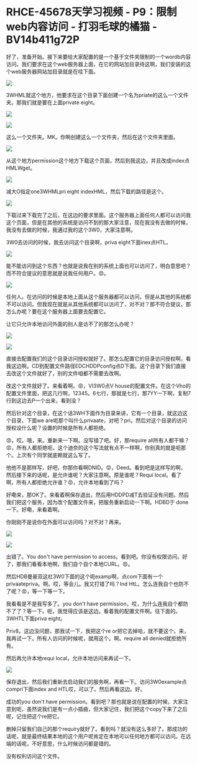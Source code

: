 # RHCE-45678天学习视频 - P9：限制web内容访问 - 打羽毛球的橘猫 - BV14b411g72P

好了，准备开始。接下来要给大家配置的是一个基于文件夹限制的一个wordb内容访问。我们要求在这个web服务器上面，在它的网站加目录待这啊，我们安装的这个web服务器网站加目录就是在哇下面。



![](img/4fd8d6ddd03ab88794ce93aad5e89723_1.png)

3WHML就这个地方，他要求在这个目录下面创建一个名为priate的这么一个文件夹。那我们就是要在上面private eight。



![](img/4fd8d6ddd03ab88794ce93aad5e89723_3.png)

![](img/4fd8d6ddd03ab88794ce93aad5e89723_4.png)

这么一个文件夹。MK。你啊创建这么一个文件夹，然后在这个文件夹里面。

![](img/4fd8d6ddd03ab88794ce93aad5e89723_6.png)

从这个地方permission这个地方下载这个页面，然后到我这边，并且改成index点HMLWget。



![](img/4fd8d6ddd03ab88794ce93aad5e89723_8.png)

减大O指定one3WHMLpri eight indexHML，然后下载的路径是这个。

![](img/4fd8d6ddd03ab88794ce93aad5e89723_10.png)

下载过来下载完了之后，在这边的要求里面。这个服务器上面任何人都可以访问我这个页面，但是在其他的系统是访问不到的那大家注意，现在我没有去做的时候，我没有去做的时候，我通过我的这个3W0，大家注意啊。

3W0去访问的时候，我去访问这个目录啊，priva eight下面inex点HTL。

![](img/4fd8d6ddd03ab88794ce93aad5e89723_12.png)

能不能访问到这个东西？也就是说我在别的系统上面也可以访问了，明白意思吧？而不符合提议的意思就是说我任何用户。😡。



![](img/4fd8d6ddd03ab88794ce93aad5e89723_14.png)

任何人。在访问的时候是本地上面从这个服务器都可以访问，但是从其他的系统都不可以访问。但我现在就是从其他系统都可以访问了，对不对？那不符合提议，那怎么办呢？要在这个服务器上面要去配置它。

让它只允许本地访问外面的别人是访不了的那怎么办呢？

![](img/4fd8d6ddd03ab88794ce93aad5e89723_16.png)

![](img/4fd8d6ddd03ab88794ce93aad5e89723_17.png)

直接去配置我们的这个目录访问授权就好了。那怎么配置它的目录访问授权啊，看我这边啊。CD到配置文件路径EDCHDDPconfig点D下面。这个目录下我们直接去改这个文件就好了，别的文件咱都不需要去改啊。

改这个文件就好了。来看着啊。😡，VI3W0点V house的配置文件。在这个Vho的配置文件里面，把这几行啊，12345。6七行，那就是七行，那7YY一下啊，复制7行到这边去P一个出来，看到没？

然后针对这个目录，在这个话3WH下面作为目录来讲，它有一个目录，就这边这个目录，下面we are呃那个叫什么privaate，对吧？pri。然后对这个目录的访问授权设什么呢？设置的时候是所有人都拒绝。

😡，哎。哦，来。重新来一下啊。没写错了吧。好，那require all所有人都干嘛？😡，所有人都拒绝呃，这个迪奈的这个写法就有点不一样啊，你别真的就是呃那个。上次有个同学就底赖就这么写了。

他他不是那样写，好吧，你那你看啊DNID。😡，Deed。看到吧是这样写的啊，然后接下来的话呢，是允许谁呢？大家注意啊。原是谁呢？Requi local。看了啊，所有人都拒绝允许谁？😡，允许本地看到了吗？

好嘞来，那OK了。来看着啊保存退出，然后用HDDPD减T去验证没有问题。然后我们把这个服务，因为改个配置文件来，把服务重新启动一下啊。HDBD于 done一下。好嘞，来看着啊。

你刚刚不是说你在外面可以访问吗？对不对？再来。

![](img/4fd8d6ddd03ab88794ce93aad5e89723_19.png)

![](img/4fd8d6ddd03ab88794ce93aad5e89723_20.png)

出错了。You don't have permission to access。看到吧。你没有权限访问。好了，那我们看看本地啊，我们自个自个本地CURL。😡。

然后HDB曼豪双这杠3W0下面的这个呃examp啊，点com下面有一个privaatepriva。啊。哎，等会儿。我又打错了吗？Ind HtL。怎么连我自个也防不了呢？😡，等一下等一下。

我看看是不是我写多了。you don't have permission，哎，为什么连我自个都防不了了？等一下。呃，我觉得应该是这边。看着我的配置文件啊。往下面的。3WHTL下面priva eight。

Priv8。这边没问题，那我试一下，我把这个re or把它去掉哈，就不要这个。来，我再试一下。所有人访问的时候呢，就用这个。啊。require all denied就拒绝所有。

然后再允许本地requi local，允许本地访问来再试一下。

![](img/4fd8d6ddd03ab88794ce93aad5e89723_22.png)

保存退出，然后我们重新去启动我们的服务啊，再看一下。访问3W0example点compri下面index and HTL哎，可以了。然后再看这边。好。

成功的you don't have permission。看到吧？那也就是说在配置的时候，大家注意到呃，虽然说我们是有一点小插曲，但大家记住，我们把这个copy下来了之后呢，记住把这个re把它。

删掉只留我们自己的那个requiry就好了。看到吗？就没有这么多好了。那成功的话呢，就是最终结果本地的这个用户呢肯定在本地可以任何地方都可以访问。在远端的话呢，不好意思，什么时候访问都是错的。

没有权利访问这个文件。